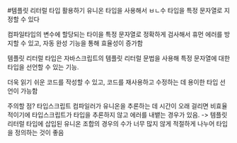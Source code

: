 #템플릿 리터럴 타입 활용하기
유니온 타입을 사용해서 ㅂㄴ수 타입을 특정 문자열로 지정할 수 있다

컴파일타입의 변수에 할당되는 타이을 특정 문자열로 정확하게 검사해서 휴먼 에러를 방지할 수 있고, 자동 완성 기능을 통해 효율성이 증가함

템플릿 리터럴 타입은 자바스크립트의 템플릿 리터럴 문법을 사용해 특정 문자열에 대한 타입을 선언할 수 있는 기능.

더욱 읽기 쉬운 코드를 작성할 수 있고, 코드를 재사용하고 수정하는 데 용이한 타입 선언이 가능함

주의할 점?
타입스크립트 컴파일러가 유니온을 추론하는 데 시간이 오래 걸리면 비효율적이기에 타입스크립트가 타입을 추론하지 않고 에러를 내뱉는 경우가 있음.
-> 템플릿 리터럴 타입에 삽입된 유니온 조합의 경우의 수가 너무 많지 않게 적절하게 나누어 타입을 정의하는 것이 좋음
